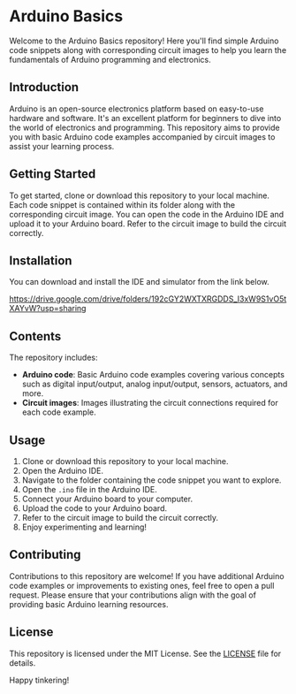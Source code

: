 # Arduino Basics

Welcome to the Arduino Basics repository! Here you'll find simple Arduino code snippets along with corresponding circuit images to help you learn the fundamentals of Arduino programming and electronics.
## Introduction

Arduino is an open-source electronics platform based on easy-to-use hardware and software. It's an excellent platform for beginners to dive into the world of electronics and programming. This repository aims to provide you with basic Arduino code examples accompanied by circuit images to assist your learning process.

## Getting Started

To get started, clone or download this repository to your local machine. Each code snippet is contained within its folder along with the corresponding circuit image. You can open the code in the Arduino IDE and upload it to your Arduino board. Refer to the circuit image to build the circuit correctly.
## Installation

You can download and install the IDE and simulator from the link below.

 https://drive.google.com/drive/folders/192cGY2WXTXRGDDS_I3xW9S1vO5tXAYvW?usp=sharing
## Contents

The repository includes:

- **Arduino code**: Basic Arduino code examples covering various concepts such as digital input/output, analog input/output, sensors, actuators, and more.
- **Circuit images**: Images illustrating the circuit connections required for each code example.

## Usage

1. Clone or download this repository to your local machine.
2. Open the Arduino IDE.
3. Navigate to the folder containing the code snippet you want to explore.
4. Open the `.ino` file in the Arduino IDE.
5. Connect your Arduino board to your computer.
6. Upload the code to your Arduino board.
7. Refer to the circuit image to build the circuit correctly.
8. Enjoy experimenting and learning!

## Contributing

Contributions to this repository are welcome! If you have additional Arduino code examples or improvements to existing ones, feel free to open a pull request. Please ensure that your contributions align with the goal of providing basic Arduino learning resources.

## License

This repository is licensed under the MIT License. See the [LICENSE](LICENSE) file for details.

Happy tinkering!
